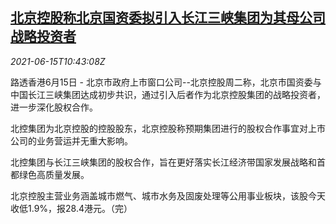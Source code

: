 <!--1623754862000-->
[北京控股称北京国资委拟引入长江三峡集团为其母公司战略投资者](https://cn.reuters.com/article/beg-ctg-strategic-investor-0615-idCNKCS2DR12T)
------

<div><i>2021-06-15T10:43:08Z</i></div><p>路透香港6月15日 - 北京市政府上市窗口公司--北京控股周二称，北京市国资委与中国长江三峡集团达成初步共识，通过引入后者作为北京控股集团的战略投资者，进一步深化股权合作。</p><p>北控集团为北京控股的控股股东，北京控股称预期集团进行的股权合作事宜对上市公司的业务营运并无重大影响。</p><p>北控集团与长江三峡集团的股权合作，旨在更好落实长江经济带国家发展战略和首都绿色高质量发展。</p><p>北京控股主营业务涵盖城市燃气、城市水务及固废处理等公用事业板块，该股今天收低1.9%，报28.4港元。（完）</p>
